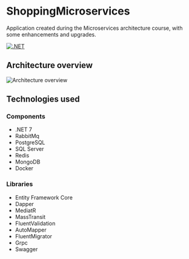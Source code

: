 # ShoppingMicroservices
Application created during the Microservices architecture course, with some enhancements and upgrades.

[![.NET](https://github.com/guipcarvalho/ShoppingMicroservices/actions/workflows/dotnet.yml/badge.svg)](https://github.com/guipcarvalho/ShoppingMicroservices/actions/workflows/dotnet.yml)


## Architecture overview
![Architecture overview](https://user-images.githubusercontent.com/1147445/110304529-c5b70180-800c-11eb-832b-a2751b5bda76.png)

## Technologies used

### Components
* .NET 7
* RabbitMq
* PostgreSQL
* SQL Server
* Redis
* MongoDB
* Docker

### Libraries
* Entity Framework Core
* Dapper
* MediatR
* MassTransit
* FluentValidation
* AutoMapper
* FluentMigrator
* Grpc
* Swagger
